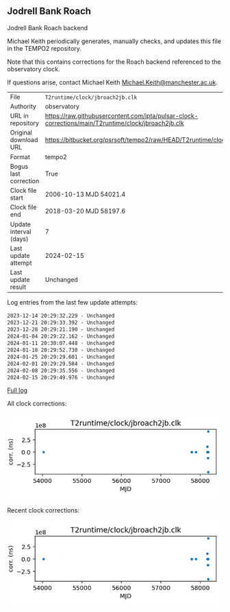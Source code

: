 
## Jodrell Bank Roach

Jodrell Bank Roach backend

Michael Keith periodically generates, manually checks, and updates
this file in the TEMPO2 repository.

Note that this contains corrections for the Roach backend referenced
to the observatory clock.

If questions arise, contact Michael Keith
<Michael.Keith@manchester.ac.uk>.

|     |     |
|:--- |:--- |
| File | `T2runtime/clock/jbroach2jb.clk` |
| Authority | observatory |
| URL in repository | <https://raw.githubusercontent.com/ipta/pulsar-clock-corrections/main/T2runtime/clock/jbroach2jb.clk> |
| Original download URL | <https://bitbucket.org/psrsoft/tempo2/raw/HEAD/T2runtime/clock/jbroach2jb.clk> |
| Format | tempo2 |
| Bogus last correction | True |
| Clock file start | 2006-10-13 MJD 54021.4 |
| Clock file end | 2018-03-20 MJD 58197.6 |
| Update interval (days) | 7 |
| Last update attempt | 2024-02-15 |
| Last update result | Unchanged |

Log entries from the last few update attempts:
```
2023-12-14 20:29:32.229 - Unchanged
2023-12-21 20:29:33.392 - Unchanged
2023-12-28 20:29:21.190 - Unchanged
2024-01-04 20:29:22.162 - Unchanged
2024-01-11 20:30:07.448 - Unchanged
2024-01-18 20:29:52.730 - Unchanged
2024-01-25 20:29:29.601 - Unchanged
2024-02-01 20:29:29.584 - Unchanged
2024-02-08 20:29:35.556 - Unchanged
2024-02-15 20:29:49.976 - Unchanged
```
[Full log](https://raw.githubusercontent.com/ipta/pulsar-clock-corrections/main/log/T2runtime/clock/jbroach2jb.clk.log)


All clock corrections:

![plot of all clock corrections](jbroach2jb.clk.png "All corrections")

Recent clock corrections:

![plot of recent clock corrections](jbroach2jb.clk.short.png "Recent corrections")

